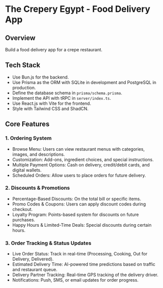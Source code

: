 # The Crepery Egypt - Food Delivery App

## Overview

Build a food delivery app for a crepe restaurant.

## Tech Stack

- Use Bun.js for the backend.
- Use Prisma as the ORM with SQLite in development and PostgreSQL in production.
- Define the database schema in `prisma/schema.prisma`.
- Implement the API with tRPC in `server/index.ts`.
- Use React.js with Vite for the frontend.
- Style with Tailwind CSS and ShadCN.

## Core Features

### 1. Ordering System

- Browse Menu: Users can view restaurant menus with categories, images, and descriptions.
- Customization: Add-ons, ingredient choices, and special instructions.
- Multiple Payment Options: Cash on delivery, credit/debit cards, and digital wallets.
- Scheduled Orders: Allow users to place orders for future delivery.

### 2. Discounts & Promotions

- Percentage-Based Discounts: On the total bill or specific items.
- Promo Codes & Coupons: Users can apply discount codes during checkout.
- Loyalty Program: Points-based system for discounts on future purchases.
- Happy Hours & Limited-Time Deals: Special discounts during certain hours.

### 3. Order Tracking & Status Updates

- Live Order Status: Track in real-time (Processing, Cooking, Out for Delivery, Delivered).
- Estimated Delivery Time: AI-powered time predictions based on traffic and restaurant queue.
- Delivery Partner Tracking: Real-time GPS tracking of the delivery driver.
- Notifications: Push, SMS, or email updates for order progress.

